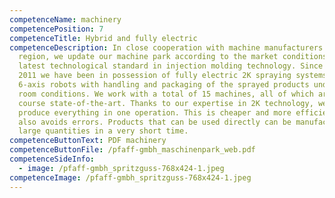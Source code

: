 ```yaml
---
competenceName: machinery
competencePosition: 7
competenceTitle: Hybrid and fully electric
competenceDescription: In close cooperation with machine manufacturers from the
  region, we update our machine park according to the market conditions and the
  latest technological standard in injection molding technology. Since August
  2011 we have been in possession of fully electric 2K spraying systems and
  6-axis robots with handling and packaging of the sprayed products under clean
  room conditions. We work with a total of 15 machines, all of which are of
  course state-of-the-art. Thanks to our expertise in 2K technology, we can
  produce everything in one operation. This is cheaper and more efficient and
  also avoids errors. Products that can be used directly can be manufactured in
  large quantities in a very short time.
competenceButtonText: PDF machinery
competenceButtonFile: /pfaff-gmbh_maschinenpark_web.pdf
competenceSideInfo:
  - image: /pfaff-gmbh_spritzguss-768x424-1.jpeg
competenceImage: /pfaff-gmbh_spritzguss-768x424-1.jpeg
---
```

